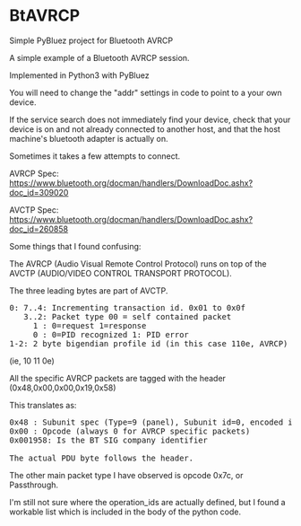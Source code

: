 # BtAVRCP
Simple PyBluez project for Bluetooth AVRCP 

A simple example of a Bluetooth AVRCP session.

Implemented in Python3 with PyBluez

You will need to change the "addr" settings in code to point to a your own device. 

If the service search does not immediately find your device, check that your device is on and not already connected to another host, and that the host machine's bluetooth adapter is actually on.

Sometimes it takes a few attempts to connect.

AVRCP Spec: https://www.bluetooth.org/docman/handlers/DownloadDoc.ashx?doc_id=309020

AVCTP Spec: https://www.bluetooth.org/docman/handlers/DownloadDoc.ashx?doc_id=260858

Some things that I found confusing:

The AVRCP (Audio Visual Remote Control Protocol) runs on top of the AVCTP (AUDIO/VIDEO CONTROL
TRANSPORT PROTOCOL).

The three leading bytes are part of AVCTP.
<pre>
0: 7..4: Incrementing transaction id. 0x01 to 0x0f
   3..2: Packet type 00 = self contained packet
     1 : 0=request 1=response
     0 : 0=PID recognized 1: PID error
1-2: 2 byte bigendian profile id (in this case 110e, AVRCP)
</pre>
(ie, 10 11 0e)

All the specific AVRCP packets are tagged with the header (0x48,0x00,0x00,0x19,0x58)

This translates as:
<pre>
0x48 : Subunit spec (Type=9 (panel), Subunit id=0, encoded in bits 7..3 and 2..1 respectively)
0x00 : Opcode (always 0 for AVRCP specific packets)
0x001958: Is the BT SIG company identifier

The actual PDU byte follows the header.
</pre>
The other main packet type I have observed is opcode 0x7c, or Passthrough. 

I'm still not sure where the operation_ids are actually defined, but I found a workable list which is included in the body of the python code.
